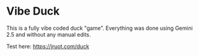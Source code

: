 # Vibe Duck

This is a fully vibe coded duck "game". Everything was done using Gemini 2.5 and without any manual edits.

Test here: https://jruot.com/duck
